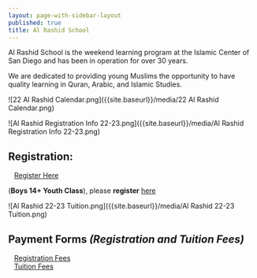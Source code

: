 ```yaml
---
layout: page-with-sidebar-layout
published: true
title: Al Rashid School
---
```

Al Rashid School is the weekend learning program at the Islamic Center of San Diego and has been in operation for over 30 years.

We are dedicated to providing young Muslims the opportunity to have quality learning in Quran, Arabic, and Islamic Studies.

![22 Al Rashid Calendar.png]({{site.baseurl}}/media/22 Al Rashid Calendar.png)

![Al Rashid Registration Info 22-23.png]({{site.baseurl}}/media/Al Rashid Registration Info 22-23.png)

## Registration: 
<div class="row pt-10 pb-2" >
  <div class="col-6 pb-3">
    <a class="btn btn-sm btn-success" href="https://docs.google.com/forms/d/e/1FAIpQLSduJreHu-ZOUi9tyB_ZoMPt7OMd2AxD5Kn1crgveKyMZ3Yvpg/viewform" style="width: 100%;padding:12px;" target="_blank">Register Here</a>
  </div> 
</div>
 
(**Boys 14+ Youth Class**), please **register** [here](https://docs.google.com/forms/d/1-twfnHQFi55cU4XgF2LAnDmHEwBGHD74f-_WkR67NW)

![Al Rashid 22-23 Tuition.png]({{site.baseurl}}/media/Al Rashid 22-23 Tuition.png)

## Payment Forms *(Registration and Tuition Fees)*

 <div class="row pt-10 pb-2">
 <div class="col-6 pb-3">
       <a class="btn btn-sm btn-success" href="https://goodbricks.org/cause/icsd.org/al-rashid-school-reg-2022-23" style="width: 100%;padding:12px;" target="_blank">Registration Fees</a>
  </div>
  
  <div class="col-6 pb-3">
         <a class="btn btn-sm btn-success" href="https://goodbricks.org/cause/icsd.org/al-rashid-school-virtual-academy-2022-23" style="width: 100%;padding:12px;" target="_blank">Tuition Fees</a>
  </div>
 </div>
